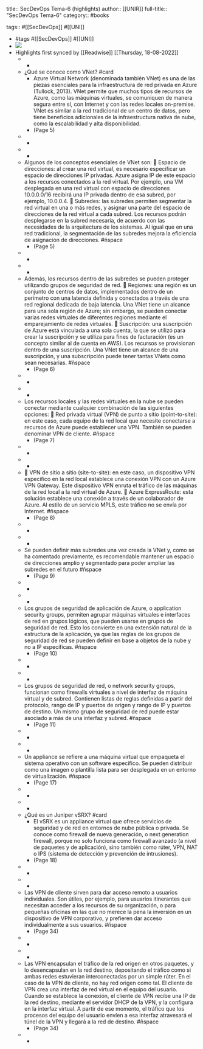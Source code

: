 title:: SecDevOps Tema-6 (highlights)
author:: [[UNIR]]
full-title:: "SecDevOps Tema-6"
category:: #books

tags:: #[[SecDevOps]] #[[UNI]]

- #tags #[[SecDevOps]] #[[UNI]]
- ![](https://readwise-assets.s3.amazonaws.com/media/uploaded_book_covers/profile_22942/d7095b61-4205-46b6-b02a-77b13111959c.jpg)
- Highlights first synced by [[Readwise]] [[Thursday, 18-08-2022]]
	- -
	- ¿Qué se conoce como VNet? #card
		- Azure Virtual Network (denominada también VNet) es una de las piezas esenciales para  la  infraestructura  de  red  privada  en  Azure  (Tullock,  2013).  VNet  permite  que muchos tipos de recursos de Azure, como las máquinas virtuales, se comuniquen de manera  segura  entre  sí,  con  Internet  y  con  las  redes  locales  on-premise.  VNet  es similar a la red tradicional de un centro de datos, pero tiene beneficios adicionales de la infraestructura nativa de nube, como la escalabilidad y alta disponibilidad.
		- (Page 5)
	- -
	- -
	- Algunos de los conceptos esenciales de VNet son:   Espacio de direcciones: al crear una red virtual, es necesario especificar un espacio de  direcciones  IP  privadas.  Azure  asigna  IP  de  este  espacio  a  los  recursos conectados a la red virtual. Por ejemplo, una VM desplegada en una red virtual con  espacio  de  direcciones  10.0.0.0/16  recibirá  una  IP  privada  dentro  de  esa subred, por ejemplo, 10.0.0.4.   Subredes: las subredes permiten segmentar la red virtual en una o más redes, y asignar una parte del espacio de direcciones de la red virtual a cada subred. Los recursos  podrán  desplegarse  en  la  subred  necesaria,  de  acuerdo  con  las necesidades de la arquitectura de los sistemas. Al igual que en una red tradicional, la segmentación de las subredes mejora la eficiencia de asignación de direcciones. #ñspace
		- (Page 5)
	- -
	- -
	- Además, los recursos dentro de las subredes se pueden proteger utilizando grupos de seguridad de red.   Regiones: una región es un conjunto de centros de datos, implementados dentro de  un  perímetro  con  una  latencia  definida  y  conectados  a  través  de  una  red regional dedicada de baja latencia. Una VNet tiene un alcance para una sola región de Azure;  sin  embargo, se  pueden  conectar  varias  redes  virtuales  de diferentes regiones mediante el emparejamiento de redes virtuales.   Suscripción: una suscripción de Azure está vinculada a una sola cuenta, la que se utilizó  para  crear  la  suscripción  y  se  utiliza  para  fines  de  facturación  (es  un concepto similar al de cuenta en AWS). Los recursos se provisionan dentro de una suscripción.  Una  VNet  tiene  un  alcance  de  una  suscripción,  y  una  subscripción puede tener tantas VNets como sean necesarias. #ñspace
		- (Page 6)
	- -
	- -
	- Los recursos locales y las redes virtuales  en la nube se pueden  conectar mediante cualquier combinación de las siguientes opciones:   Red  privada  virtual  (VPN)  de  punto  a  sitio  (point-to-site):  en  este  caso,  cada equipo  de  la  red  local  que  necesite  conectarse  a  recursos  de  Azure  puede establecer una VPN. También se pueden denominar VPN de cliente. #ñspace
		- (Page 7)
	- -
	- -
	-   VPN de sitio a sitio (site-to-site): en este caso, un dispositivo VPN específico en la red local establece una conexión VPN con un Azure VPN Gateway. Este dispositivo VPN enruta el tráfico de las máquinas de la red local a la red virtual de Azure.   Azure  ExpressRoute:  esta  solución  establece  una  conexión  a  través  de  un colaborador de Azure. Al estilo de un servicio MPLS, este tráfico no se envía por Internet. #ñspace
		- (Page 8)
	- -
	- -
	- Se pueden  definir  más  subredes  una  vez  creada  la  VNet  y,  como  se  ha  comentado previamente,  es  recomendable  mantener  un  espacio  de  direcciones  amplio  y segmentado para poder ampliar las subredes en el futuro #ñspace
		- (Page 9)
	- -
	- -
	- Los  grupos  de  seguridad  de  aplicación  de  Azure,  o  application  security  groups, permiten  agrupar  máquinas  virtuales  e  interfaces  de  red  en  grupos  lógicos,  que pueden usarse en grupos de seguridad de red. Esto los convierte en una extensión natural de la estructura de la aplicación, ya que las reglas de los grupos de seguridad de red se pueden definir en base a objetos de la nube y no a IP específicas. #ñspace
		- (Page 10)
	- -
	- -
	- Los grupos de seguridad de red, o network security groups, funcionan como firewalls virtuales a nivel de interfaz de máquina virtual y de subred. Contienen listas de reglas definidas  a  partir  del  protocolo,  rango  de  IP  y  puertos  de  origen  y  rango  de  IP  y puertos de destino. Un mismo grupo de seguridad de red puede estar asociado a más de una interfaz y subred. #ñspace
		- (Page 11)
	- -
	- -
	- Un appliance se refiere a una máquina virtual que empaqueta el sistema operativo con un software específico. Se pueden distribuir como una imagen o plantilla lista para ser desplegada en un entorno de virtualización. #ñspace
		- (Page 17)
	- -
	- -
	- ¿Qué es un Juniper vSRX? #card
		- El vSRX es un appliance virtual que ofrece servicios de seguridad y de red en entornos de  nube  pública  o  privada.  Se  conoce  como  firewall  de  nueva  generación,  o  next generation  firewall,  porque  no  solo  funciona  como  firewall  avanzado  (a  nivel  de paquetes  y  de  aplicación),  sino  también  como  rúter,  VPN,  NAT  o  IPS  (sistema  de detección y prevención de intrusiones).
		- (Page 18)
	- -
	- -
	- Las VPN de cliente sirven para dar acceso remoto a usuarios individuales. Son útiles, por ejemplo, para  usuarios itinerantes que necesitan acceder a los recursos de su organización, o para pequeñas oficinas en las que no merece la pena la inversión en un  dispositivo  de  VPN  corporativo,  y  prefieren  dar  acceso  individualmente  a  sus usuarios. #ñspace
		- (Page 34)
	- -
	- -
	- Las VPN encapsulan el tráfico de la red origen en otros paquetes, y lo desencapsulan en  la  red  destino,  depositando  el  tráfico  como  si  ambas  redes  estuvieran interconectadas por un simple rúter. En el caso de la VPN de cliente, no hay red origen como tal. El cliente de VPN crea una interfaz de red virtual en el equipo del usuario. Cuando se establece la conexión, el cliente de VPN recibe una IP de la red destino, mediante el servidor DHCP de la VPN, y la configura en la interfaz virtual. A partir de ese momento, el tráfico que los procesos del equipo del usuario envíen a esa interfaz atravesará el túnel de la VPN y llegará a la red de destino. #ñspace
		- (Page 34)
	- -